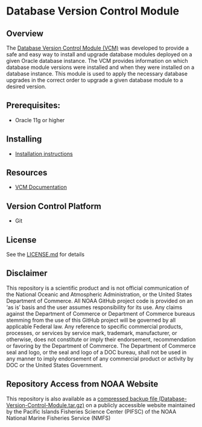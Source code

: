 # Database Version Control Module

## Overview
The [Database Version Control Module (VCM)](https://github.com/PIFSC-NMFS-NOAA/Database-Version-Control-Module) was developed to provide a safe and easy way to install and upgrade database modules deployed on a given Oracle database instance.  The VCM provides information on which database module versions were installed and when they were installed on a database instance.  This module is used to apply the necessary database upgrades in the correct order to upgrade a given database module to a desired version.

## Prerequisites:
- Oracle 11g or higher

## Installing
- [Installation instructions](./docs/Installing%20or%20Upgrading%20the%20DB%20Version%20Control%20Module.MD)

## Resources
- [VCM Documentation](./docs/DB%20Version%20Control%20Module%20Documentation.MD)

## Version Control Platform
- Git

## License
See the [LICENSE.md](./LICENSE.md) for details

## Disclaimer
This repository is a scientific product and is not official communication of the National Oceanic and Atmospheric Administration, or the United States Department of Commerce. All NOAA GitHub project code is provided on an ‘as is’ basis and the user assumes responsibility for its use. Any claims against the Department of Commerce or Department of Commerce bureaus stemming from the use of this GitHub project will be governed by all applicable Federal law. Any reference to specific commercial products, processes, or services by service mark, trademark, manufacturer, or otherwise, does not constitute or imply their endorsement, recommendation or favoring by the Department of Commerce. The Department of Commerce seal and logo, or the seal and logo of a DOC bureau, shall not be used in any manner to imply endorsement of any commercial product or activity by DOC or the United States Government.

## Repository Access from NOAA Website
This repository is also available as a [compressed backup file (Database-Version-Control-Module.tar.gz)](https://pifsc-xfer.irc.noaa.gov/gitxfer/Database-Version-Control-Module.tar.gz) on a publicly accessible website maintained by the Pacific Islands Fisheries Science Center (PIFSC) of the NOAA National Marine Fisheries Service (NMFS)
